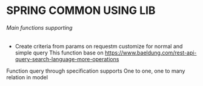 # SPRING COMMON USING LIB

###### Main functions supporting
- Create criteria from params on requestm customize for normal and simple query
This function base on https://www.baeldung.com/rest-api-query-search-language-more-operations
  
Function query through specification supports One to one, one to many relation in model



